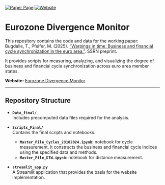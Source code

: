[![Paper Page](https://img.shields.io/badge/Paper_Page-SSRN%20preprint-green.svg)](https://papers.ssrn.com/sol3/papers.cfm?abstract_id=5238187) [![Website](https://img.shields.io/badge/Website-Live%20Monitor-blue.svg)](https://moritz-pfeifer.github.io/eurozone-divergence-monitor/)


# Eurozone Divergence Monitor

This repository contains the code and data for the working paper:  
Bugdalle, T., Pfeifer, M. (2025). [“Warpings in time: Business and financial cycle synchronization in the euro area.”](https://papers.ssrn.com/sol3/papers.cfm?abstract_id=5238187). SSRN preprint. 

It provides scripts for measuring, analyzing, and visualizing the degree of business and financial cycle synchronization across euro area member states.

**Website:** [Eurozone Divergence Monitor](https://moritz-pfeifer.github.io/eurozone-divergence-monitor/)

---

## Repository Structure

- **`Data_final/`**  
  Includes precomputed data files required for the analysis.

- **`Scripts_Final/`**  
  Contains the final scripts and notebooks. 
  - **`Master_File_Cycles_29102024.ipynb`**: notebook for cycle measurement. It constructs the business and financial cycle indices using the specified data and methods.
  - **`Master_File_DTW.ipynb`**: notebook for distance measurement. 

- **`streamlit_app.py`**  
  A Streamlit application that provides the basis for the website implementation.

